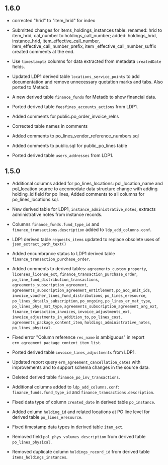 
## 1.6.0

* corrected "hrid" to "item_hrid" for index

* Submitted changes for items_holdings_instances table:
  renamed: hrid to item_hrid, cal_number to holdings_call_number;
  added: holdings_hrid, instance_hrid, item_effective_call_number, 
         item_effective_call_number_prefix, item _effective_call_number_suffix
  created comments at the end.

* Use `timestamptz` columns for data extracted from metadata
  `createdDate` fields.

* Updated LDP1 derived table `locations_service_points` to add
  documentation and remove unnecessary quotation marks and tabs.  Also
  ported to Metadb.
  
* A new derived table `finance_funds` for Metadb to show financial data.

* Ported derived table `feesfines_accounts_actions` from LDP1.

* Added comments for public.po_order_invoice_relns

* Corrected table names in comments

* Added comments to po_lines_vendor_reference_numbers.sql

* Added comments to public.sql for public_po_lines table

* Ported derived table `users_addresses` from LDP1.


## 1.5.0

* Additional columns added for po_lines_locations:
  pol_location_name and pol_location source to accomodate data structure change with adding holding_id field for po lines,
  Added comments to all columns for po_lines_locations.sql.

* New derived table for LDP1, `instance_administrative_notes`,
  extracts administrative notes from instance records.

* Columns `finance_funds.fund_type_id` and
  `finance_transactions.description` added to `ldp_add_columns.conf`.

* LDP1 derived table `requests_items` updated to replace obsolete uses
  of `json_extract_path_text()`

* Added encumbrance status to LDP1 derived table
  `finance_transaction_purchase_order`.

* Added comments to derived tables: `agreements_custom_property`,
  `licenses_license_ext`, `finance_transaction_purchase_order`,
  `po_line_fund_distribution_transactions`,
  `agreements_subscription_agreement`,
  `agreements_subscription_agreement_entitlement`,
  `po_acq_unit_ids`, `invoice_voucher_lines_fund_distributions`,
  `po_lines_eresource`, `po_lines_details_subscription`, `po_ongoing`,
  `po_lines_er_mat_type`, `po_lines_phys_mat_type`,
  `agreements_subscription_agreement_org_ext`,
  `finance_transaction_invoices`, `invoice_adjustments_ext`,
  `invoice_adjustments_in_addition_to`, `po_lines_cost`,
  `agreements_package_content_item`, `holdings_administrative_notes`,
  `po_lines_physical`.

* Fixed error "Column reference `res_name` is ambiguous" in report
  `erm_agreement_package_content_item_list`.

* Ported derived table `invoice_lines_adjustments` from LDP1.

* Updated report query `erm_agreement_cancellation_dates` with
  improvements and to support schema changes in the source data.

* Deleted derived table `finance_po_inv_transactions`.

* Additional columns added to `ldp_add_columns.conf`:
  `finance_funds.fund_type_id` and `finance_transactions.description`.

* Fixed data type of column `created_date` in derived table
  `po_instance`.

* Added column `holding_id` and related locations at PO line level for
  derived table `po_lines_eresource`.

* Fixed timestamp data types in derived table `item_ext`.

* Removed field `pol_phys_volumes_description` from derived table
  `po_lines_physical`.

* Removed duplicate column `holdings_record_id` from derived table
  `items_holdings_instances`.

